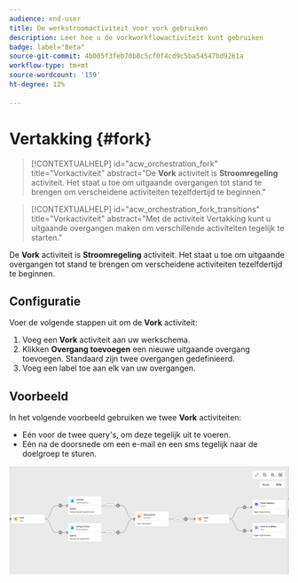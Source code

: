 ```yaml
---
audience: end-user
title: De werkstroomactiviteit voor vork gebruiken
description: Leer hoe u de vorkworkflowactiviteit kunt gebruiken
badge: label="Beta"
source-git-commit: 4b005f3feb70b8c5cf0f4cd9c5ba54547bd9261a
workflow-type: tm+mt
source-wordcount: '159'
ht-degree: 12%

---
```



# Vertakking {#fork}

>[!CONTEXTUALHELP]
>id="acw_orchestration_fork"
>title="Vorkactiviteit"
>abstract="De **Vork** activiteit is **Stroomregeling** activiteit. Het staat u toe om uitgaande overgangen tot stand te brengen om verscheidene activiteiten tezelfdertijd te beginnen."


>[!CONTEXTUALHELP]
>id="acw_orchestration_fork_transitions"
>title="Vorkactiviteit"
>abstract="Met de activiteit Vertakking kunt u uitgaande overgangen maken om verschillende activiteiten tegelijk te starten."

De **Vork** activiteit is **Stroomregeling** activiteit. Het staat u toe om uitgaande overgangen tot stand te brengen om verscheidene activiteiten tezelfdertijd te beginnen.

## Configuratie

Voer de volgende stappen uit om de **Vork** activiteit:

1. Voeg een **Vork** activiteit aan uw werkschema.
1. Klikken **Overgang toevoegen** een nieuwe uitgaande overgang toevoegen. Standaard zijn twee overgangen gedefinieerd.
1. Voeg een label toe aan elk van uw overgangen.

## Voorbeeld

In het volgende voorbeeld gebruiken we twee **Vork** activiteiten:

* Eén voor de twee query&#39;s, om deze tegelijk uit te voeren.
* Eén na de doorsnede om een e-mail en een sms tegelijk naar de doelgroep te sturen.

![](../assets/workflow-fork-example.png)

